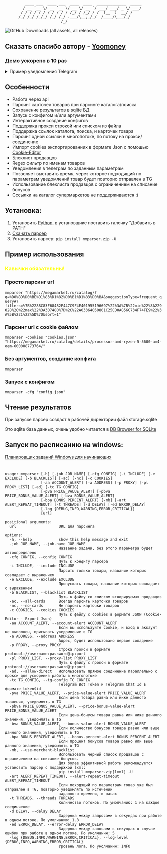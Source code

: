 # 
```
         ____ ___  ____ ___  ____  ____  _____________  _____
        / __ `__ \/ __ `__ \/ __ \/ __ `/ ___/ ___/ _ \/ ___/
       / / / / / / / / / / / /_/ / /_/ / /  (__  )  __/ /   
      /_/ /_/ /_/_/ /_/ /_/ .___/\__,_/_/  /____/\___/_/    
                         /_/
```
![GitHub Downloads (all assets, all releases)](https://img.shields.io/github/downloads/xob0t/mmparser/total)
## Сказать спасибо автору - [Yoomoney](https://yoomoney.ru/to/410018051351692)

### Демо ускорено в 10 раз

<script src="https://asciinema.org/a/fYFj0HVO16r16vaK1reEa4617.js" id="asciicast-fYFj0HVO16r16vaK1reEa4617" async="true"></script>
<details>
  <summary>Пример уведомления Telegram</summary>
  <img src="media/tg_demo.jpg">
</details>

## Особенности
* Работа через api
* Парсинг карточек товаров при парсинге каталога/поиска
* Сохранение результатов в sqlite БД
* Запуск с конфигом и/или аргументами
* Интерактивное создание конфигов
* Поддержка прокси строкой или списком из файла
* Поддержка ссылок каталога, поиска, и карточек товара
* Парсинг одной ссылки в многопотоке, по потоку на прокси/соединение
* Импорт cookies экспортированних в формате Json с помошью [Cookie-Editor](https://chrome.google.com/webstore/detail/hlkenndednhfkekhgcdicdfddnkalmdm)
* Блеклист продавцов
* Regex фильтр по именам товаров
* Уведомления в телеграм по заданным параметрам
* Позволяет выставить время, через которое подходящий по параметрам уведомлений товар будет повторно отправлен в TG
* Использование блеклиста продавцов с ограничением на списание бонусов
* Сссылки на каталог супермаркетов не поддерживаются :(

## Установка:
 1. Установить [Python](https://www.python.org/downloads/), в установщике поставить галочку "Добавить в PATH"
 2. [Скачать парсер](https://github.com/xob0t/mmparser/releases/latest/download/mmparser.zip)
 3. Установить парсер: `pip install mmparser.zip -U`

## Пример использования
### <span style="color:yellow">Кавычки обязательны!</span>
### Просто парсинг url
`mmparser "https://megamarket.ru/catalog/?q=%D0%BD%D0%BE%D1%83%D1%82%D0%B1%D1%83%D0%BA&suggestionType=frequent_query#?filters=%7B%2288C83F68482F447C9F4E401955196697%22%3A%7B%22min%22%3A229028%2C%22max%22%3A307480%7D%2C%22A03364050801C25CD0A856C734F74FE9%22%3A%5B%221%22%5D%7D&sort=1"`
### Парсинг url с cookie файлом
`mmparser -cookies "cookies.json" "https://megamarket.ru/catalog/details/processor-amd-ryzen-5-5600-am4-oem-600008773764/"`
### Без аргументов, создание конфига
`mmparser`
### Запуск с конфигом
`mmparser -cfg "config.json"`

## Чтение результатов
При запуске парсер создаст в рабочей директории файл storage.sqlite

Это sqlite база данных, очень удобно читается в [DB Browser for SQLite](https://sqlitebrowser.org/)

## Запуск по расписанию на windows:
[Планировщик заданий Windows для начинающих](https://remontka.pro/windows-task-scheduler/)

#

```
usage: mmparser [-h] [-job JOB_NAME] [-cfg CONFIG] [-i INCLUDE] [-e EXCLUDE] [-b BLACKLIST] [-ac] [-nc] [-c COOKIES]
                [-aa ACCOUNT_ALERT] [-a ADDRESS] [-p PROXY] [-pl PROXY_LIST] [-ad] [-tc TG_CONFIG]
                [-pva PRICE_VALUE_ALERT] [-pbva PRICE_BONUS_VALUE_ALERT] [-bva BONUS_VALUE_ALERT]
                [-bpa BONUS_PERCENT_ALERT] [-mb] [-art ALERT_REPEAT_TIMEOUT] [-t THREADS] [-d DELAY] [-ed ERROR_DELAY]
                [-log {DEBUG,INFO,WARNING,ERROR,CRITICAL}]
                [url]

positional arguments:
  url                   URL для парсинга

options:
  -h, --help            show this help message and exit
  -job JOB_NAME, --job-name JOB_NAME
                        Название задачи, без этого параметра будет автоопределено
  -cfg CONFIG, --config CONFIG
                        Путь к конфигу парсера
  -i INCLUDE, --include INCLUDE
                        Парсить только товары, название которых совпадает с выражением
  -e EXCLUDE, --exclude EXCLUDE
                        Пропускать товары, название которых совпадает с выражением
  -b BLACKLIST, --blacklist BLACKLIST
                        Путь к файлу со списком игнорируемых продавцов
  -ac, --all-cards      Всегда парсить карточки товаров
  -nc, --no-cards       Не парсить карточки товаров
  -c COOKIES, --cookies COOKIES
                        Путь к файлу с cookies в формате JSON (Cookie-Editor - Export Json)
  -aa ACCOUNT_ALERT, --account-alert ACCOUNT_ALERT
                        Если вы используйте cookie, и вход в аккаунт не выполнен, присылать уведомление в TG
  -a ADDRESS, --address ADDRESS
                        Адрес, будет использовано первое сопадение
  -p PROXY, --proxy PROXY
                        Строка прокси в формате protocol://username:password@ip:port
  -pl PROXY_LIST, --proxy-list PROXY_LIST
                        Путь к файлу с прокси в формате protocol://username:password@ip:port
  -ad, --allow-direct   Использовать прямое соединение параллельно с прокси для ускорения работы в многопотоке
  -tc TG_CONFIG, --tg-config TG_CONFIG
                        Telegram Bot Token и Telegram Chat Id в формате token$id
  -pva PRICE_VALUE_ALERT, --price-value-alert PRICE_VALUE_ALERT
                        Если цена товара равна или ниже данного значения, уведомлять в TG
  -pbva PRICE_BONUS_VALUE_ALERT, --price-bonus-value-alert PRICE_BONUS_VALUE_ALERT
                        Если цена-бонусы товара равна или ниже данного значения, уведомлять в TG
  -bva BONUS_VALUE_ALERT, --bonus-value-alert BONUS_VALUE_ALERT
                        Если количество бонусов товара равно или выше данного значения, уведомлять в TG
  -bpa BONUS_PERCENT_ALERT, --bonus-percent-alert BONUS_PERCENT_ALERT
                        Если процент бонусов товара равно или выше данного значения, уведомлять в TG
  -mb, --use-merchant-blacklist
                        Использовать черный список продавцов с ограничением на списание бонусов.
                        Для более эффективной работы рекомендуется установить парсер с поддержкой lxml:
                        pip install mmparser.zip[lxml] -U
  -art ALERT_REPEAT_TIMEOUT, --alert-repeat-timeout ALERT_REPEAT_TIMEOUT
                        Если походящий по параметрам товар уже был отправлен в TG, повторно уведомлять по истечении
                        заданного времени, в часах
  -t THREADS, --threads THREADS
                        Количество потоков. По умолчанию: 1 на каждое соединиение
  -d DELAY, --delay DELAY
                        Задержка между запросами в секундах при работе в одном потоке. По умолчанию: 1.8
  -ed ERROR_DELAY, --error-delay ERROR_DELAY
                        Задержка между запосами в секундах в случае ошибки при работе в одном потоке. По умолчанию: 5
  -log {DEBUG,INFO,WARNING,ERROR,CRITICAL}, --log-level {DEBUG,INFO,WARNING,ERROR,CRITICAL}
                        Уровень лога. По умолчанию: INFO
```
